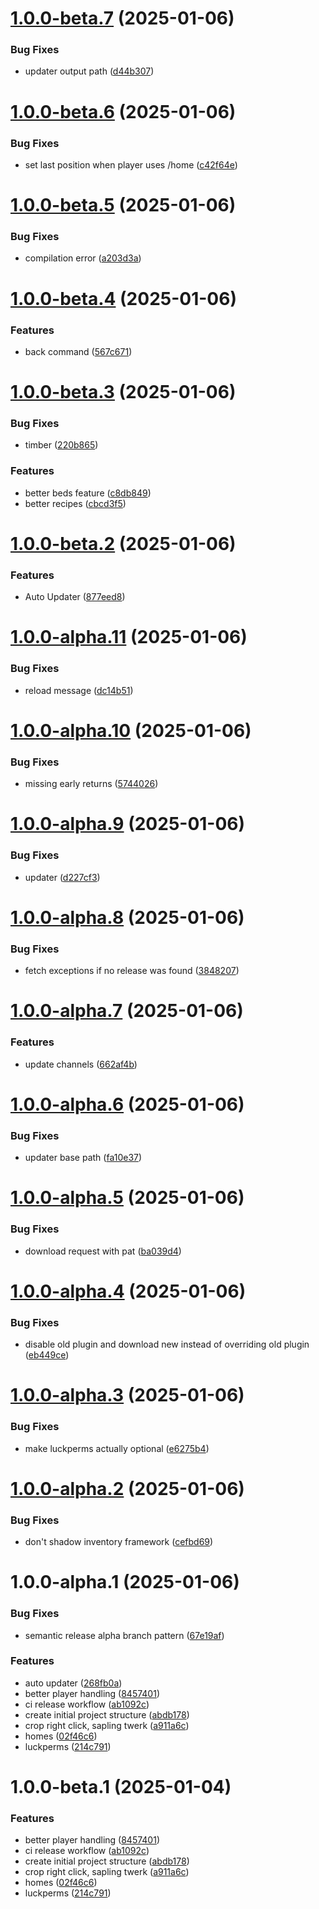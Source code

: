 # [1.0.0-beta.7](https://github.com/dajooo/better-survival/compare/v1.0.0-beta.6...v1.0.0-beta.7) (2025-01-06)


### Bug Fixes

* updater output path ([d44b307](https://github.com/dajooo/better-survival/commit/d44b307f7e234d458ebf80039f164beec5008443))

# [1.0.0-beta.6](https://github.com/dajooo/better-survival/compare/v1.0.0-beta.5...v1.0.0-beta.6) (2025-01-06)


### Bug Fixes

* set last position when player uses /home ([c42f64e](https://github.com/dajooo/better-survival/commit/c42f64ee8641a8153d2bd4309c172b638d1bc923))

# [1.0.0-beta.5](https://github.com/dajooo/better-survival/compare/v1.0.0-beta.4...v1.0.0-beta.5) (2025-01-06)


### Bug Fixes

* compilation error ([a203d3a](https://github.com/dajooo/better-survival/commit/a203d3a19c253f02a5c8dc7745adec816334d201))

# [1.0.0-beta.4](https://github.com/dajooo/better-survival/compare/v1.0.0-beta.3...v1.0.0-beta.4) (2025-01-06)


### Features

* back command ([567c671](https://github.com/dajooo/better-survival/commit/567c6713c67b7dac461c90b63697343bb65454b0))

# [1.0.0-beta.3](https://github.com/dajooo/better-survival/compare/v1.0.0-beta.2...v1.0.0-beta.3) (2025-01-06)


### Bug Fixes

* timber ([220b865](https://github.com/dajooo/better-survival/commit/220b86586e0f853035abafb39487c49400c46382))


### Features

* better beds feature ([c8db849](https://github.com/dajooo/better-survival/commit/c8db8498e1bf83ef9ae2a5b6200cf10d57032059))
* better recipes ([cbcd3f5](https://github.com/dajooo/better-survival/commit/cbcd3f55a3f0c144d91dc432cdeb1d8040ba09f2))

# [1.0.0-beta.2](https://github.com/dajooo/better-survival/compare/v1.0.0-beta.1...v1.0.0-beta.2) (2025-01-06)


### Features

* Auto Updater ([877eed8](https://github.com/dajooo/better-survival/commit/877eed886aba8fb9acbae702df880970c6327fea))

# [1.0.0-alpha.11](https://github.com/dajooo/better-survival/compare/v1.0.0-alpha.10...v1.0.0-alpha.11) (2025-01-06)


### Bug Fixes

* reload message ([dc14b51](https://github.com/dajooo/better-survival/commit/dc14b513f22876d870b32032c82a2365d2a91e1a))

# [1.0.0-alpha.10](https://github.com/dajooo/better-survival/compare/v1.0.0-alpha.9...v1.0.0-alpha.10) (2025-01-06)


### Bug Fixes

* missing early returns ([5744026](https://github.com/dajooo/better-survival/commit/57440263a5e5aace7cce418e167f73fbfde6a7f8))

# [1.0.0-alpha.9](https://github.com/dajooo/better-survival/compare/v1.0.0-alpha.8...v1.0.0-alpha.9) (2025-01-06)


### Bug Fixes

* updater ([d227cf3](https://github.com/dajooo/better-survival/commit/d227cf397639b07b49c0235d3a06dcac32bc1a49))

# [1.0.0-alpha.8](https://github.com/dajooo/better-survival/compare/v1.0.0-alpha.7...v1.0.0-alpha.8) (2025-01-06)


### Bug Fixes

* fetch exceptions if no release was found ([3848207](https://github.com/dajooo/better-survival/commit/3848207866973fa2437cb95e379a8c00547dccf7))

# [1.0.0-alpha.7](https://github.com/dajooo/better-survival/compare/v1.0.0-alpha.6...v1.0.0-alpha.7) (2025-01-06)


### Features

* update channels ([662af4b](https://github.com/dajooo/better-survival/commit/662af4bb5e9ae5a0a55ea8f2923275bcdc7e7158))

# [1.0.0-alpha.6](https://github.com/dajooo/better-survival/compare/v1.0.0-alpha.5...v1.0.0-alpha.6) (2025-01-06)


### Bug Fixes

* updater base path ([fa10e37](https://github.com/dajooo/better-survival/commit/fa10e37920ddfe5a23189707d9850e5099653572))

# [1.0.0-alpha.5](https://github.com/dajooo/better-survival/compare/v1.0.0-alpha.4...v1.0.0-alpha.5) (2025-01-06)


### Bug Fixes

* download request with pat ([ba039d4](https://github.com/dajooo/better-survival/commit/ba039d466498b38e32b577384016fa59615fbb5c))

# [1.0.0-alpha.4](https://github.com/dajooo/better-survival/compare/v1.0.0-alpha.3...v1.0.0-alpha.4) (2025-01-06)


### Bug Fixes

* disable old plugin and download new instead of overriding old plugin ([eb449ce](https://github.com/dajooo/better-survival/commit/eb449ce11c19d920ba1398fece3cab91542d4930))

# [1.0.0-alpha.3](https://github.com/dajooo/better-survival/compare/v1.0.0-alpha.2...v1.0.0-alpha.3) (2025-01-06)


### Bug Fixes

* make luckperms actually optional ([e6275b4](https://github.com/dajooo/better-survival/commit/e6275b45939b5712f43ecd46ffd6bcdd8bd4dbb7))

# [1.0.0-alpha.2](https://github.com/dajooo/better-survival/compare/v1.0.0-alpha.1...v1.0.0-alpha.2) (2025-01-06)


### Bug Fixes

* don't shadow inventory framework ([cefbd69](https://github.com/dajooo/better-survival/commit/cefbd693ca9832125f877fdea039a70880c61ae5))

# 1.0.0-alpha.1 (2025-01-06)


### Bug Fixes

* semantic release alpha branch pattern ([67e19af](https://github.com/dajooo/better-survival/commit/67e19af348eb757d388f3230fd40f72ff5c65c37))


### Features

* auto updater ([268fb0a](https://github.com/dajooo/better-survival/commit/268fb0a2a06786dbb194473f4c85d7cd50038fb5))
* better player handling ([8457401](https://github.com/dajooo/better-survival/commit/845740111a1b7e23dddbe7ae42a40e8eff07e849))
* ci release workflow ([ab1092c](https://github.com/dajooo/better-survival/commit/ab1092ceed9b7dddba0d30975d293d66cbec6f1a))
* create initial project structure ([abdb178](https://github.com/dajooo/better-survival/commit/abdb178db585967f28da087303a818e21f9d0471))
* crop right click, sapling twerk ([a911a6c](https://github.com/dajooo/better-survival/commit/a911a6cfa21ba1f09b201edc45b1e043020ca0f0))
* homes ([02f46c6](https://github.com/dajooo/better-survival/commit/02f46c602896b28ae55bde6f8da371f7a5938756))
* luckperms ([214c791](https://github.com/dajooo/better-survival/commit/214c791cee7aa486d423cae149446662a9ea44f5))

# 1.0.0-beta.1 (2025-01-04)


### Features

* better player handling ([8457401](https://github.com/dajooo/better-survival/commit/845740111a1b7e23dddbe7ae42a40e8eff07e849))
* ci release workflow ([ab1092c](https://github.com/dajooo/better-survival/commit/ab1092ceed9b7dddba0d30975d293d66cbec6f1a))
* create initial project structure ([abdb178](https://github.com/dajooo/better-survival/commit/abdb178db585967f28da087303a818e21f9d0471))
* crop right click, sapling twerk ([a911a6c](https://github.com/dajooo/better-survival/commit/a911a6cfa21ba1f09b201edc45b1e043020ca0f0))
* homes ([02f46c6](https://github.com/dajooo/better-survival/commit/02f46c602896b28ae55bde6f8da371f7a5938756))
* luckperms ([214c791](https://github.com/dajooo/better-survival/commit/214c791cee7aa486d423cae149446662a9ea44f5))
